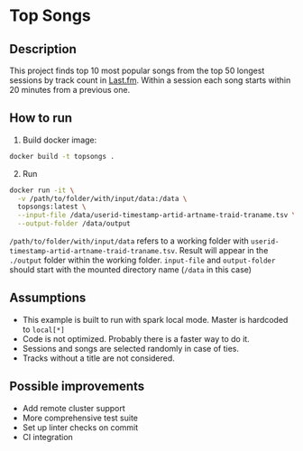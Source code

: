 # Top Songs
## Description
This project finds top 10 most popular songs from the top 50 longest sessions by track count in [Last.fm](http://ocelma.net/MusicRecommendationDataset/lastfm-1K.html). Within a session each song starts within 20 minutes from a previous one.

## How to run
1. Build docker image:
```sh
docker build -t topsongs .
```
2. Run
```sh
docker run -it \
  -v /path/to/folder/with/input/data:/data \
  topsongs:latest \
  --input-file /data/userid-timestamp-artid-artname-traid-traname.tsv \
  --output-folder /data/output
```
`/path/to/folder/with/input/data` refers to a working folder with `userid-timestamp-artid-artname-traid-traname.tsv`.
Result will appear in the `./output` folder within the working folder.
`input-file` and `output-folder` should start with the mounted directory name (`/data` in this case)

## Assumptions
* This example is built to run with spark local mode. Master is hardcoded to `local[*]`
* Code is not optimized. Probably there is a faster way to do it.
* Sessions and songs are selected randomly in case of ties.
* Tracks without a title are not considered.

## Possible improvements
* Add remote cluster support
* More comprehensive test suite
* Set up linter checks on commit
* CI integration
